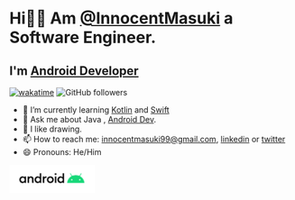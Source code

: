 # Hi👋🏼 Am [@InnocentMasuki](https://innocentmasuki.me) a Software Engineer.
## I'm [Android Developer](https://play.google.com/store/apps/dev?id=7270525030482178332) 

[![wakatime](https://wakatime.com/badge/user/634ee952-e18a-466c-9b7e-39d3caf5fad8.svg)](https://wakatime.com/@634ee952-e18a-466c-9b7e-39d3caf5fad8)
![GitHub followers](https://img.shields.io/github/followers/Diggerati?style=flat-square)


- 🌱 I’m currently learning [Kotlin](https://kotlinlang.org) and [Swift](https://developer.apple.com/swift/)
- 💬 Ask me about Java , [Android Dev](https://developer.android.com).
- 🎨 I like drawing.
- 📫 How to reach me: [innocentmasuki99@gmail.com](mailto:innocentmasuki99@gmail.com), [linkedin](https://www.linkedin.com/in/innocent-masuki-988013173/) or [twitter](https://twitter.com/MasukiInnocent)
- 😄 Pronouns: He/Him


[<img src="./android.png" width="auto" height="50">](https://play.google.com/store/apps/dev?id=7270525030482178332)


